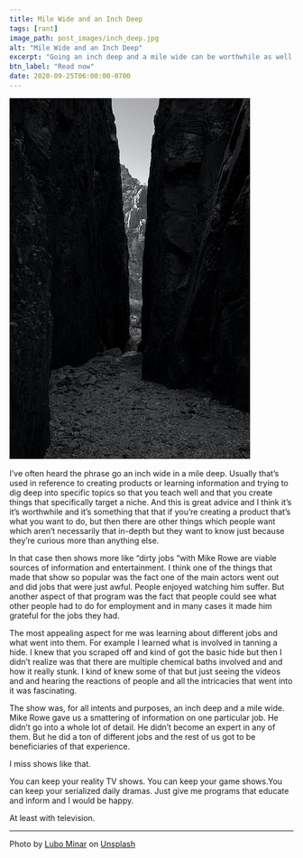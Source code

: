 ```yaml
---
title: Mile Wide and an Inch Deep
tags: [rant]
image_path: post_images/inch_deep.jpg
alt: "Mile Wide and an Inch Deep"
excerpt: "Going an inch deep and a mile wide can be worthwhile as well."
btn_label: "Read now"
date: 2020-09-25T06:00:00-0700
---
```

![inch_deep][image]

I’ve often heard the phrase go an inch wide in a mile deep. Usually that’s used in reference to creating products or learning information and trying to dig deep into specific topics so that you teach well and that you create things that specifically target a niche. And this is great advice and I think it’s it’s worthwhile and it’s something that that if you’re creating a product that’s what you want to do, but then there are other things which people want which aren’t necessarily that in-depth but they want to know just because they’re curious more than anything else.

In that case then shows more like “dirty jobs “with Mike Rowe are viable sources of information and entertainment. I think one of the things that made that show so popular was the fact one of the main actors went out and did jobs that were just awful. People enjoyed watching him suffer. But another aspect of that program was the fact that people could see what other people had to do for employment and in many cases it made him grateful for the jobs they had.

The most appealing aspect for me was learning about different jobs and what went into them. For example I learned what is involved in tanning a hide. I knew that you scraped off and kind of got the basic hide but then I didn’t realize was that there are multiple chemical baths involved and and how it really stunk. I kind of knew some of that but just seeing the videos and and hearing the reactions of people and all the intricacies that went into it was fascinating.

The show was, for all intents and purposes, an inch deep and a mile wide. Mike Rowe gave us a smattering of information on one particular job. He didn’t go into a whole lot of detail. He didn’t become an expert in any of them. But he did a ton of different jobs and the rest of us got to be beneficiaries of that experience. 

I miss shows like that. 

You can keep your reality TV shows. You can keep your game shows.You can keep your serialized daily dramas. Just give me programs that educate and inform and I would be happy. 

At least with television.

---
<span>Photo by <a href="https://unsplash.com/@bubo?utm_source=unsplash&amp;utm_medium=referral&amp;utm_content=creditCopyText">Lubo Minar</a> on <a href="https://unsplash.com/s/photos/chasm?utm_source=unsplash&amp;utm_medium=referral&amp;utm_content=creditCopyText">Unsplash</a></span>

[image]: /images/post_images/inch_deep.jpg

